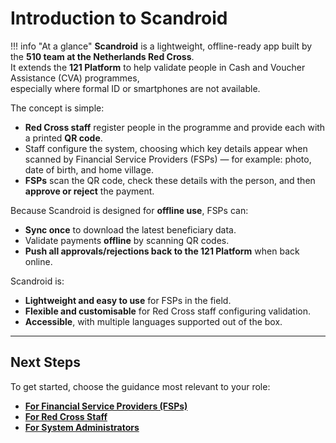 # Introduction to Scandroid

!!! info "At a glance"
    **Scandroid** is a lightweight, offline-ready app built by the **510 team at the Netherlands Red Cross**.  
    It extends the **121 Platform** to help validate people in Cash and Voucher Assistance (CVA) programmes,  
    especially where formal ID or smartphones are not available.

The concept is simple:

- **Red Cross staff** register people in the programme and provide each with a printed **QR code**.  
- Staff configure the system, choosing which key details appear when scanned by Financial Service Providers (FSPs) — for example: photo, date of birth, and home village.  
- **FSPs** scan the QR code, check these details with the person, and then **approve or reject** the payment.  

Because Scandroid is designed for **offline use**, FSPs can:

- **Sync once** to download the latest beneficiary data.  
- Validate payments **offline** by scanning QR codes.  
- **Push all approvals/rejections back to the 121 Platform** when back online.  

Scandroid is:

- **Lightweight and easy to use** for FSPs in the field.  
- **Flexible and customisable** for Red Cross staff configuring validation.  
- **Accessible**, with multiple languages supported out of the box.


---

## Next Steps

To get started, choose the guidance most relevant to your role:

- [**For Financial Service Providers (FSPs)**](fsp/index.md)
- [**For Red Cross Staff**](staff/index.md)
- [**For System Administrators**](admin/index.md)

